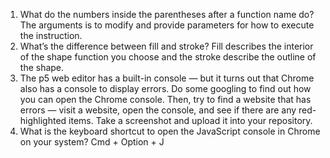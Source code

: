 1. What do the numbers inside the parentheses after a function name do?
  The arguments is to modify and provide parameters for how to execute the instruction.
2. What’s the difference between fill and stroke?
  Fill describes the interior of the shape function you choose and the stroke describe the outline of the shape.
3. The p5 web editor has a built-in console — but it turns out that Chrome also has a console to display errors. Do some googling to find out how you can open the Chrome console. Then, try to find a website that has errors — visit a website, open the console, and see if there are any red-highlighted items. Take a screenshot and upload it into your repository.
4. What is the keyboard shortcut to open the JavaScript console in Chrome on your system?
  Cmd + Option + J
